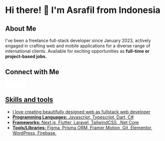 # Hi there! 👋 I'm Asrafil from Indonesia

## About Me
I've been a freelance full-stack developer since January 2023, actively engaged in crafting web and mobile applications for a diverse range of international clients. Available for exciting opportunities as **full-time or project-based jobs.** 

## Connect with Me
<a href="https://asrafilll.com" target="_blank"><img align="left" alt="asrafill.com" width="22px" src="https://github.com/Aakarsh-B/trying-repos/blob/master/www.svg" />
<a href="https://linkedin.com/in/asrafilr" target="_blank"><img align="left" alt="Asrafil R| LinkedIn" width="22px" src="https://github.com/Aakarsh-B/trying-repos/blob/master/linkedin.svg" />
<a href="http://dribbble.com/asrafilll" target="_blank"><img align="left" alt="Asrafil R | Dribbble" width="22px" src="https://github.com/Aakarsh-B/trying-repos/blob/master/dribbble.svg" />

<br />

## Skills and tools
- I love creating beautifully designed web as fullstack web developer
- **Programming Languages:** Javascript, Typescript, Dart, C#
- **Frameworks:** Next.js, Flutter, Laravel, TailwindCSS, .Net Core
- **Tools/LIbraries:** Figma, Prisma ORM, Framer Motion, Git, Elementor, WordPress, Firebase.
